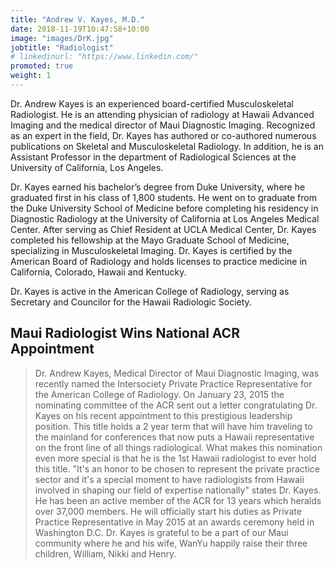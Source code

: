 ```yaml
---
title: "Andrew V. Kayes, M.D."
date: 2018-11-19T10:47:58+10:00
image: "images/DrK.jpg"
jobtitle: "Radiologist"
# linkedinurl: "https://www.linkedin.com/"
promoted: true
weight: 1
---
```


Dr. Andrew Kayes is an experienced board-certified Musculoskeletal Radiologist. He is an attending physician of radiology at Hawaii Advanced Imaging and the medical director of Maui Diagnostic Imaging. Recognized as an expert in the field, Dr. Kayes has authored or co-authored numerous publications on Skeletal and Musculoskeletal Radiology. In addition, he is an Assistant Professor in the department of Radiological Sciences at the University of California, Los Angeles.

Dr. Kayes earned his bachelor’s degree from Duke University, where he graduated first in his class of 1,800 students. He went on to graduate from the Duke University School of Medicine before completing his residency in Diagnostic Radiology at the University of California at Los Angeles Medical Center. After serving as Chief Resident at UCLA Medical Center, Dr. Kayes completed his fellowship at the Mayo Graduate School of Medicine, specializing in Musculoskeletal Imaging. Dr. Kayes is certified by the American Board of Radiology and holds licenses to practice medicine in California, Colorado, Hawaii and Kentucky.

Dr. Kayes is active in the American College of Radiology, serving as Secretary and Councilor for the Hawaii Radiologic Society.

## Maui Radiologist Wins National ACR Appointment

>  Dr. Andrew Kayes, Medical Director of Maui Diagnostic Imaging, was recently named the Intersociety Private Practice Representative for the American College of Radiology. On January 23, 2015 the nominating committee of the ACR sent out a letter congratulating Dr. Kayes on his recent appointment to this prestigious leadership position. This title holds a 2 year term that will have him traveling to the mainland for conferences that now puts a Hawaii representative on the front line of all things radiological. What makes this nomination even more special is that he is the 1st Hawaii radiologist to ever hold this title. "It's an honor to be chosen to represent the private practice sector and it's a special moment to have radiologists from Hawaii involved in shaping our field of expertise nationally" states Dr. Kayes. He has been an active member of the ACR for 13 years which heralds over 37,000 members. He will officially start his duties as Private Practice Representative in May 2015 at an awards ceremony held in Washington D.C. Dr. Kayes is grateful to be a part of our Maui community where he and his wife, WanYu happily raise their three children, William, Nikki and Henry.
